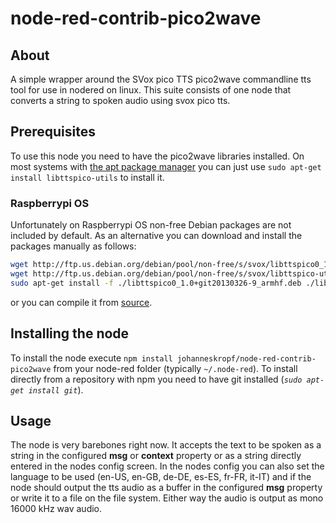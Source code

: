 # node-red-contrib-pico2wave

## About

A simple wrapper around the SVox pico TTS pico2wave commandline tts tool for use in nodered on linux.
This suite consists of one node that converts a string to spoken audio using svox pico tts.

## Prerequisites

To use this node you need to have the pico2wave libraries installed. On most systems with [the apt package manager](https://en.wikipedia.org/wiki/APT_(software)) you can just
use ```sudo apt-get install libttspico-utils``` to install it.

### Raspberrypi OS

Unfortunately on Raspberrypi OS non-free Debian packages are not included by default. As an alternative you can download and install the packages manually
as follows:
```bash
wget http://ftp.us.debian.org/debian/pool/non-free/s/svox/libttspico0_1.0+git20130326-9_armhf.deb
wget http://ftp.us.debian.org/debian/pool/non-free/s/svox/libttspico-utils_1.0+git20130326-9_armhf.deb
sudo apt-get install -f ./libttspico0_1.0+git20130326-9_armhf.deb ./libttspico-utils_1.0+git20130326-9_armhf.deb
```
or you can compile it from [source](https://github.com/naggety/picotts).

## Installing the node

To install the node execute ```npm install johanneskropf/node-red-contrib-pico2wave``` from your node-red folder (typically ```~/.node-red```). To install directly
from a repository with npm you need to have git installed (*```sudo apt-get install git```*).

## Usage

The node is very barebones right now. It accepts the text to be spoken as a string in the configured **msg** or **context** property or as a string directly entered in the nodes config screen. In the nodes config you can also set the language to be used (en-US, en-GB, de-DE, es-ES, fr-FR, it-IT) and if the node should output the tts audio as a buffer in the configured **msg** property or write it to a file on the file system. Either way the audio is output as mono 16000 kHz wav audio.
